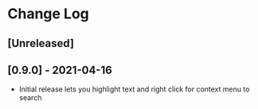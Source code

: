 # Change Log

## [Unreleased]

## [0.9.0] - 2021-04-16
- Initial release lets you highlight text and right click for context menu to search